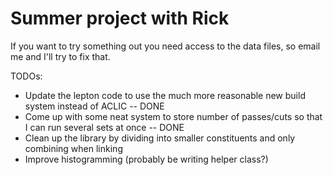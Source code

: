 Summer project with Rick
===========================

If you want to try something out you need access to the data files,
so email me and I'll try to fix that.

TODOs:
 * Update the lepton code to use the much more reasonable new build system instead of ACLIC  -- DONE
 * Come up with some neat system to store number of passes/cuts so that I can run several sets at once -- DONE
 * Clean up the library by dividing into smaller constituents and only combining when linking
 * Improve histogramming (probably be writing helper class?)
